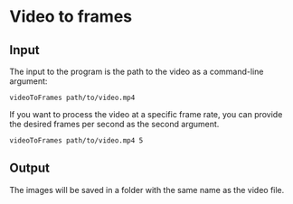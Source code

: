# Video to frames

## Input

The input to the program is the path to the video as a command-line argument:
```
videoToFrames path/to/video.mp4
```

If you want to process the video at a specific frame rate, you can provide the desired frames per second as the second argument.

```
videoToFrames path/to/video.mp4 5
```

## Output

The images will be saved in a folder with the same name as the video file.
